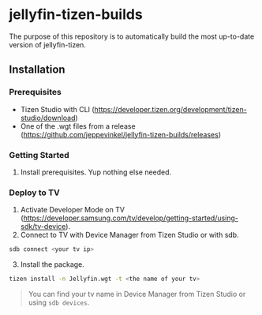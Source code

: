 # jellyfin-tizen-builds
The purpose of this repository is to automatically build the most up-to-date version of jellyfin-tizen.

## Installation
### Prerequisites
- Tizen Studio with CLI (https://developer.tizen.org/development/tizen-studio/download)
- One of the .wgt files from a release (https://github.com/jeppevinkel/jellyfin-tizen-builds/releases)

### Getting Started
1. Install prerequisites. Yup nothing else needed.

### Deploy to TV
1. Activate Developer Mode on TV (https://developer.samsung.com/tv/develop/getting-started/using-sdk/tv-device).
2. Connect to TV with Device Manager from Tizen Studio or with sdb.
```bash
sdb connect <your tv ip>
```
3. Install the package.
```bash
tizen install -n Jellyfin.wgt -t <the name of your tv>
```
> You can find your tv name in Device Manager from Tizen Studio or using `sdb devices`.
